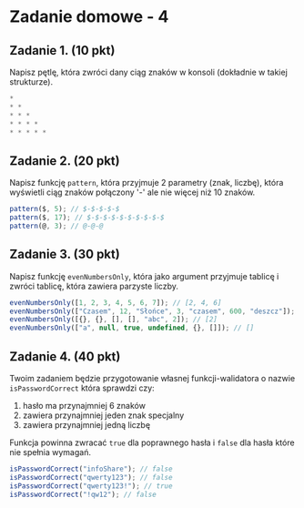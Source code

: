 # Zadanie domowe - 4

## Zadanie 1. **(10 pkt)**

Napisz pętlę, która zwróci dany ciąg znaków w konsoli (dokładnie w takiej strukturze).

```js
*
* *
* * *
* * * *
* * * * *
```

## Zadanie 2. **(20 pkt)**

Napisz funkcję `pattern`, która przyjmuje 2 parametry (znak, liczbę), która wyświetli ciąg znaków połączony '-' ale nie więcej niż 10 znaków.

```js
pattern($, 5); // $-$-$-$-$
pattern($, 17); // $-$-$-$-$-$-$-$-$-$
pattern(@, 3); // @-@-@
```

## Zadanie 3. **(30 pkt)**

Napisz funkcję `evenNumbersOnly`, która jako argument przyjmuje tablicę i zwróci tablicę, która zawiera parzyste liczby.

```js
evenNumbersOnly([1, 2, 3, 4, 5, 6, 7]); // [2, 4, 6]
evenNumbersOnly(["Czasem", 12, "Słońce", 3, "czasem", 600, "deszcz"]); // [12, 600]
evenNumbersOnly([{}, {}, [], [], "abc", 2]); // [2]
evenNumbersOnly(["a", null, true, undefined, {}, []]); // []
```

## Zadanie 4. **(40 pkt)**

Twoim zadaniem będzie przygotowanie własnej funkcji-walidatora o nazwie `isPasswordCorrect` która sprawdzi czy:

1. hasło ma przynajmniej 6 znaków
2. zawiera przynajmniej jeden znak specjalny
3. zawiera przynajmniej jedną liczbę

Funkcja powinna zwracać `true` dla poprawnego hasła i `false` dla hasła które nie spełnia wymagań.

```js
isPasswordCorrect("infoShare"); // false
isPasswordCorrect("qwerty123"); // false
isPasswordCorrect("qwerty123!"); // true
isPasswordCorrect("!qw12"); // false
```
